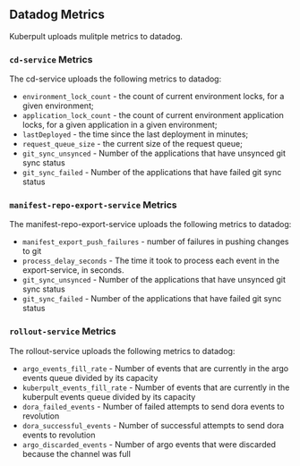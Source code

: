 ## Datadog Metrics
Kuberpult uploads mulitple metrics to datadog.

### `cd-service` Metrics
The cd-service uploads the following metrics to datadog:
* `environment_lock_count` - the count of current environment locks, for a given environment;
* `application_lock_count` - the count of current environment application locks, for a given application in a given environment;
* `lastDeployed` - the time since the last deployment in minutes;
* `request_queue_size` - the current size of the request queue;
* `git_sync_unsynced` - Number of the applications that have unsynced git sync status
* `git_sync_failed` - Number of the applications that have failed git sync status

### `manifest-repo-export-service` Metrics
The manifest-repo-export-service uploads the following metrics to datadog:
* `manifest_export_push_failures` - number of failures in pushing changes to git
* `process_delay_seconds` - The time it took to process each event in the export-service, in seconds.
* `git_sync_unsynced` - Number of the applications that have unsynced git sync status
* `git_sync_failed` - Number of the applications that have failed git sync status

### `rollout-service` Metrics
The rollout-service uploads the following metrics to datadog:
* `argo_events_fill_rate` - Number of events that are currently in the argo events queue divided by its capacity
* `kuberpult_events_fill_rate` - Number of events that are currently in the kuberpult events queue divided by its capacity
* `dora_failed_events` - Number of failed attempts to send dora events to revolution
* `dora_successful_events` - Number of successful attempts to send dora events to revolution
* `argo_discarded_events` - Number of argo events that were discarded because the channel was full

